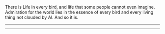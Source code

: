 There is Life in every bird, and life that some people cannot even imagine. Admiration for the world lies in the essence of every bird and every living thing not clouded by AI. And so it is.

----



----
